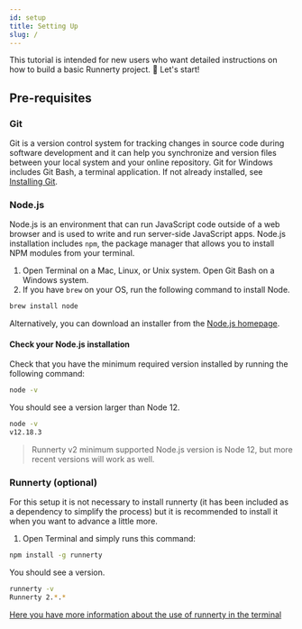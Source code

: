 ```yaml
---
id: setup
title: Setting Up
slug: /
---
```


This tutorial is intended for new users who want detailed instructions on how to build a basic Runnerty project. 🚀 Let's start!

## Pre-requisites

### Git

Git is a version control system for tracking changes in source code during software development and it can help you synchronize and version files between your local system and your online repository. Git for Windows includes Git Bash, a terminal application. If not already installed, see [Installing Git](https://git-scm.com/book/en/v2/Getting-Started-Installing-Git).

### Node.js

Node.js is an environment that can run JavaScript code outside of a web browser and is used to write and run server-side JavaScript apps. Node.js installation includes `npm`, the package manager that allows you to install NPM modules from your terminal.

1. Open Terminal on a Mac, Linux, or Unix system. Open Git Bash on a Windows system.
1. If you have `brew` on your OS, run the following command to install Node.

```sh
brew install node
```

Alternatively, you can download an installer from the [Node.js homepage](https://nodejs.org/en/).

#### Check your Node.js installation

Check that you have the minimum required version installed by running the following command:

```sh
node -v
```

You should see a version larger than Node 12.

```sh
node -v
v12.18.3
```

> Runnerty v2 minimum supported Node.js version is Node 12, but more recent versions will work as well.

### Runnerty (optional)

For this setup it is not necessary to install runnerty (it has been included as a dependency to simplify the process) but it is recommended to install it when you want to advance a little more.

1. Open Terminal and simply runs this command:

```sh
npm install -g runnerty
```

You should see a version.

```sh
runnerty -v
Runnerty 2.*.*
```

[Here you have more information about the use of runnerty in the terminal](CLI.md)
